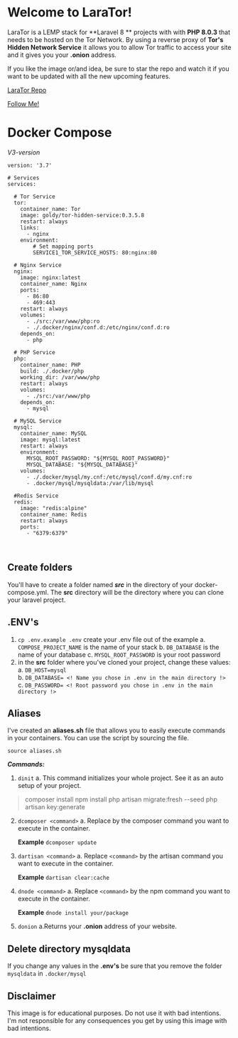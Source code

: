 # Welcome to LaraTor!

LaraTor is a LEMP stack for **Laravel 8 ** projects with with **PHP 8.0.3** that needs to be hosted on the Tor Network. By using a reverse proxy of **Tor's Hidden Network Service** it allows you to allow Tor traffic to access your site and it gives you your **.onion** address. 

If you like the image or/and idea, be sure to star the repo and watch it if you want to be updated with all the new upcoming features.

[LaraTor Repo](https://github.com/NoahNxT/LaraTor-Docker)

[Follow Me!](https://github.com/NoahNxT)

# Docker Compose
*V3-version*
```
version: '3.7'

# Services
services:

  # Tor Service
  tor:
    container_name: Tor
    image: goldy/tor-hidden-service:0.3.5.8
    restart: always
    links:
      - nginx
    environment:
        # Set mapping ports
        SERVICE1_TOR_SERVICE_HOSTS: 80:nginx:80
        
  # Nginx Service
  nginx:
    image: nginx:latest
    container_name: Nginx
    ports:
      - 86:80
      - 469:443
    restart: always
    volumes:
      - ./src:/var/www/php:ro
      - ./.docker/nginx/conf.d:/etc/nginx/conf.d:ro
    depends_on:
      - php

  # PHP Service
  php:
    container_name: PHP
    build: ./.docker/php
    working_dir: /var/www/php
    restart: always
    volumes:
      - ./src:/var/www/php
    depends_on:
      - mysql

  # MySQL Service
  mysql:
    container_name: MySQL
    image: mysql:latest
    restart: always
    environment:
      MYSQL_ROOT_PASSWORD: "${MYSQL_ROOT_PASSWORD}"
      MYSQL_DATABASE: "${MYSQL_DATABASE}"
    volumes:
      - ./.docker/mysql/my.cnf:/etc/mysql/conf.d/my.cnf:ro
      - .docker/mysql/mysqldata:/var/lib/mysql

  #Redis Service
  redis:
    image: "redis:alpine"
    container_name: Redis
    restart: always
    ports:
      - "6379:6379"



```
    

## Create folders

You'll have to create a folder named ***src*** in the directory of your docker-compose.yml. The **src** directory will be the directory where you can clone your laravel project.

## .ENV's

 1. `cp .env.example .env` create your .env file out of the example
	 a. `COMPOSE_PROJECT_NAME` is the name of your stack
	 b. `DB_DATABASE` is the name of your database
	 c. `MYSQL_ROOT_PASSWORD` is your root password
2. in the **src** folder where you've cloned your project, change these values:
	a. `DB_HOST=mysql`  
	b. `DB_DATABASE= <! Name you chose in .env in the main directory !>`  
	c. `DB_PASSWORD= <! Root password you chose in .env in the main directory !>`  
	
## Aliases

I've created an **aliases.sh** file that allows you to easily execute commands in your containers. You can use the script by sourcing the file.

    source aliases.sh

***Commands:***

 1. `dinit`
	 a. This command initializes your whole project. See it as an auto setup of your project.

> composer install 
> npm install 
> php artisan migrate:fresh --seed 
> php artisan key:generate

2. `dcomposer <command>`
	a. Replace <command> by the composer command you want to execute in the container.
	
    **Example**
``
    dcomposer update
``

3. `dartisan <command>`
	a. Replace `<command>` by the artisan command you want to execute in the container.
	
    **Example**
``
    dartisan clear:cache
``

4. `dnode <command>`
	a. Replace `<command>` by the npm command you want to execute in the container.
	
    **Example**
``
    dnode install your/package
``

5. `donion`
	a.Returns your **.onion** address of your website.

## Delete directory mysqldata

If you change any values in the **.env's** be sure that you remove the folder `mysqldata` in `.docker/mysql`


##  Disclaimer
This image is for educational purposes. Do not use it with bad intentions. I'm not responsible for any consequences you get by using this image with bad intentions.

